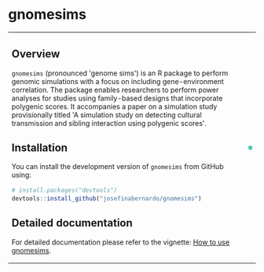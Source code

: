 # gnomesims

<table>
<tr>
<td>
  
## Overview

`gnomesims` (pronounced 'genome sims') is an R package to perform genomic simulations with a focus on including gene-environment correlation. The package enables researchers to perform power analyses for studies using family-based designs that incorporate polygenic scores. It accompanies a paper on a simulation study provisionally titled 'A simulation study on detecting cultural transmission and sibling interaction using polygenic scores'.

## Installation

You can install the development version of `gnomesims` from GitHub using:

```r
# install.packages("devtools")
devtools::install_github("josefinabernardo/gnomesims")
```

## Detailed documentation

For detailed documentation please refer to the vignette: [How to use gnomesims](https://josefinabernardo.github.io/gnomesims/articles/gnomesims.html).

</td>
<td>
<img src="man/figures/logo.png" alt="Gnomesims Logo" />
</td>
</tr>
</table>

